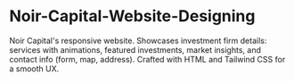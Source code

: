 # Noir-Capital-Website-Designing
Noir Capital's responsive website. Showcases investment firm details: services with animations, featured investments, market insights, and contact info (form, map, address). Crafted with HTML and Tailwind CSS for a smooth UX.
